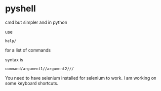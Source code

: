 # pyshell
cmd but simpler and in python



use  
```
help/
``` 
for a list of commands

syntax is 
```
command/argument1//argument2///
```

You need to have selenium installed for selenium to work.
I am working on some keyboard shortcuts.